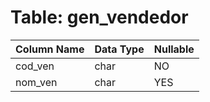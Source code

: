 # Table: gen_vendedor

| Column Name | Data Type | Nullable |
|-------------|-----------|----------|
| cod_ven | char | NO |
| nom_ven | char | YES |
